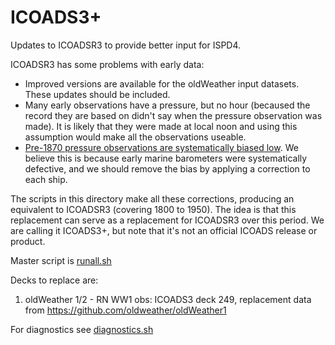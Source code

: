 # ICOADS3+

Updates to ICOADSR3 to provide better input for ISPD4.

ICOADSR3 has some problems with early data: 

* Improved versions are available for the oldWeather input datasets. These updates should be included.
* Many early observations have a pressure, but no hour (becaused the record they are based on didn't say when the pressure observation was made). It is likely that they were made at local noon and using this assumption would make all the observations useable.
* [Pre-1870 pressure observations are systematically biased low](http://reanalyses.org/index.php/observations/pressure-biases-early-ship-observations). We believe this is because early marine barometers were systematically defective, and we should remove the bias by applying a correction to each ship. 

The scripts in this directory make all these corrections, producing an equivalent to ICOADSR3 (covering 1800 to 1950). The idea is that this replacement can serve as a replacement for ICOADSR3 over this period. We are calling it ICOADS3+, but note that it's not an official ICOADS release or product. 

Master script is [runall.sh](runall.sh)

Decks to replace are:

1. oldWeather 1/2 - RN WW1 obs: ICOADS3 deck 249, replacement data from https://github.com/oldweather/oldWeather1

For diagnostics see [diagnostics.sh](disgnostics.sh)
